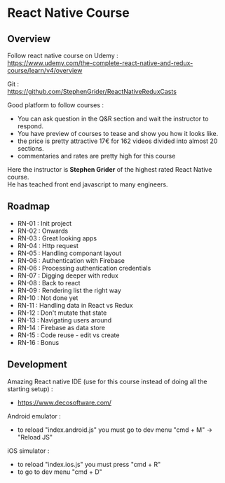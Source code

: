 # React Native Course

## Overview

Follow react native course on Udemy :   
https://www.udemy.com/the-complete-react-native-and-redux-course/learn/v4/overview  

Git :  
https://github.com/StephenGrider/ReactNativeReduxCasts  

Good platform to follow courses :  
- You can ask question in the Q&R section and wait the instructor to respond.  
- You have preview of courses to tease and show you how it looks like.
- the price is pretty attractive 17€ for 162 videos divided into almost 20 sections.
- commentaries and rates are pretty high for this course 
  
Here the instructor is **Stephen Grider** of the highest rated React Native course.  
He has teached front end javascript to many engineers.

## Roadmap

- RN-01 : Init project
- RN-02 : Onwards
- RN-03 : Great looking apps
- RN-04 : Http request
- RN-05 : Handling componant layout
- RN-06 : Authentication with Firebase
- RN-06 : Processing authentication credentials
- RN-07 : Digging deeper with redux
- RN-08 : Back to react
- RN-09 : Rendering list the right way
- RN-10 : Not done yet
- RN-11 : Handling data in React vs Redux
- RN-12 : Don't mutate that state
- RN-13 : Navigating users around
- RN-14 : Firebase as data store
- RN-15 : Code reuse - edit vs create
- RN-16 : Bonus

## Development

Amazing React native IDE (use for this course instead of doing all the starting setup) :   
- https://www.decosoftware.com/  
  
Android emulator :  
- to reload "index.android.js" you must go to dev menu "cmd + M" -> "Reload JS"
  
iOS simulator :   
- to reload "index.ios.js" you must press "cmd + R"
- to go to dev menu "cmd + D"
